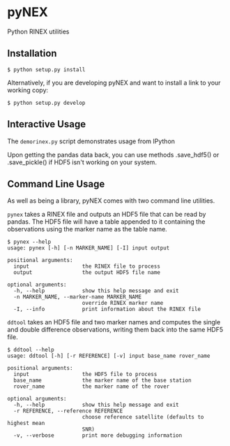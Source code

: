 pyNEX
=====

Python RINEX utilities

Installation
------------

    $ python setup.py install

Alternatively, if you are developing pyNEX and want to install a link to your working copy:

    $ python setup.py develop


Interactive Usage
-----------------
The ``` demorinex.py ``` script demonstrates usage from IPython

Upon getting the pandas data back, you can use methods .save_hdf5() or .save_pickle() 
if HDF5 isn't working on your system.

Command Line Usage
------------------

As well as being a library, pyNEX comes with two command line utilities.

`pynex` takes a RINEX file and outputs an HDF5 file that can be read by pandas.
The HDF5 file will have a table appended to it containing the observations
using the marker name as the table name.

    $ pynex --help
    usage: pynex [-h] [-n MARKER_NAME] [-I] input output

    positional arguments:
      input                 the RINEX file to process
      output                the output HDF5 file name

    optional arguments:
      -h, --help            show this help message and exit
      -n MARKER_NAME, --marker-name MARKER_NAME
                            override RINEX marker name
      -I, --info            print information about the RINEX file

`ddtool` takes an HDF5 file and two marker names and computes the single and
double difference observations, writing them back into the same HDF5 file.

    $ ddtool --help
    usage: ddtool [-h] [-r REFERENCE] [-v] input base_name rover_name

    positional arguments:
      input                 the HDF5 file to process
      base_name             the marker name of the base station
      rover_name            the marker name of the rover

    optional arguments:
      -h, --help            show this help message and exit
      -r REFERENCE, --reference REFERENCE
                            choose reference satellite (defaults to highest mean
                            SNR)
      -v, --verbose         print more debugging information

